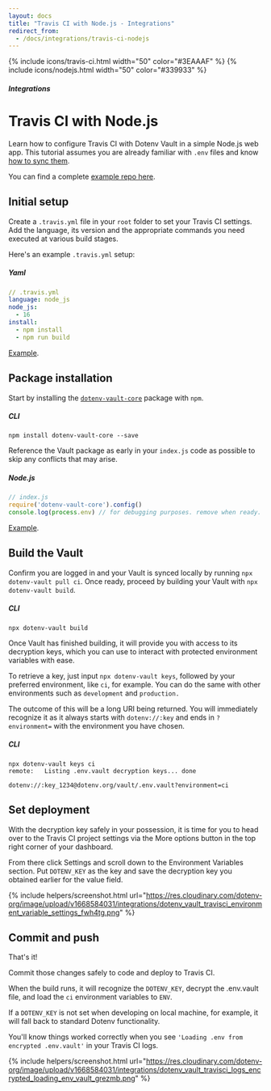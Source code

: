 ```yaml
---
layout: docs
title: "Travis CI with Node.js - Integrations"
redirect_from:
  - /docs/integrations/travis-ci-nodejs
---
```


{% include icons/travis-ci.html width="50" color="#3EAAAF" %}
{% include icons/nodejs.html width="50" color="#339933" %}

##### Integrations

# __Travis CI with Node.js__

Learn how to configure Travis CI with Dotenv Vault in a simple Node.js web app. This tutorial assumes you are already familiar with `.env` files and know [how to sync them](/docs/tutorials/sync).

You can find a complete [example repo here](https://github.com/dotenv-org/integration-example-travis-ci-nodejs).

## Initial setup
Create a `.travis.yml` file in your `root` folder to set your Travis CI settings. Add the language, its version and the appropriate commands you need executed at various build stages.

Here's an example `.travis.yml` setup:

##### Yaml

```yml
// .travis.yml
language: node_js
node_js:
  - 16
install:
  - npm install
  - npm run build
```
[Example](https://github.com/dotenv-org/integration-example-travis-ci-nodejs/blob/master/.travis.yml).

## Package installation
Start by installing the [`dotenv-vault-core`](https://github.com/dotenv-org/dotenv-vault-core) package with `npm`.


##### CLI
```shell
npm install dotenv-vault-core --save
```

Reference the Vault package as early in your `index.js` code as possible to skip any conflicts that may arise.

##### Node.js

```js
// index.js
require('dotenv-vault-core').config()
console.log(process.env) // for debugging purposes. remove when ready.
```
[Example](https://github.com/dotenv-org/integration-example-travis-ci-nodejs/blob/master/index.js).

## Build the Vault
Confirm you are logged in and your Vault is synced locally by running `npx dotenv-vault pull ci`. Once ready, proceed by building your Vault with `npx dotenv-vault build`.

##### CLI

```shell
npx dotenv-vault build
```

Once Vault has finished building, it will provide you with access to its decryption keys, which you can use to interact with protected environment variables with ease.

To retrieve a key, just input `npx dotenv-vault keys`, followed by your preferred environment, like `ci`, for example. You can do the same with other environments such as `development` and `production.`

The outcome of this will be a long URI being returned. You will immediately recognize it as it always starts with `dotenv://:key` and ends in `?environment=` with the environment you have chosen.

##### CLI

```shell
npx dotenv-vault keys ci
remote:   Listing .env.vault decryption keys... done

dotenv://:key_1234@dotenv.org/vault/.env.vault?environment=ci
```

## Set deployment
With the decryption key safely in your possession, it is time for you to head over to the Travis CI project settings via the More options button in the top right corner of your dashboard.

From there click Settings and scroll down to the Environment Variables section. Put `DOTENV_KEY` as the key and save the decryption key you obtained earlier for the value field.

{% include helpers/screenshot.html url="https://res.cloudinary.com/dotenv-org/image/upload/v1668584031/integrations/dotenv_vault_travisci_environment_variable_settings_fwh4tg.png" %}

## Commit and push

That's it!

Commit those changes safely to code and deploy to Travis CI.

When the build runs, it will recognize the `DOTENV_KEY`, decrypt the .env.vault file, and load the `ci` environment variables to `ENV`.

If a `DOTENV_KEY` is not set when developing on local machine, for example, it will fall back to standard Dotenv functionality.

You'll know things worked correctly when you see `'Loading .env from encrypted .env.vault'` in your Travis CI logs.

{% include helpers/screenshot.html url="https://res.cloudinary.com/dotenv-org/image/upload/v1668584031/integrations/dotenv_vault_travisci_logs_encrypted_loading_env_vault_grezmb.png" %}
